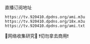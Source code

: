 

直播订阅地址


    https://tv.920410.dpdns.org/ami.m3u
    https://tv.920410.dpdns.org/18x.m3u
    https://tv.920410.dpdns.org/ami.txt

🔅网络收集研究🔅
❗️切勿拿去商用❗️
